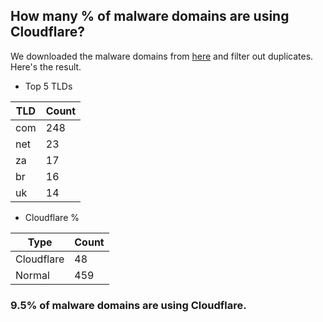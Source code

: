 ## How many % of malware domains are using Cloudflare?


We downloaded the malware domains from [here](https://urlhaus.abuse.ch) and filter out duplicates.
Here's the result.


[//]: # (start replacement)


- Top 5 TLDs

| TLD | Count |
| --- | --- |
| com | 248 |
| net | 23 |
| za | 17 |
| br | 16 |
| uk | 14 |


- Cloudflare %

| Type | Count |
| --- | --- |
| Cloudflare | 48 |
| Normal | 459 |


### 9.5% of malware domains are using Cloudflare.